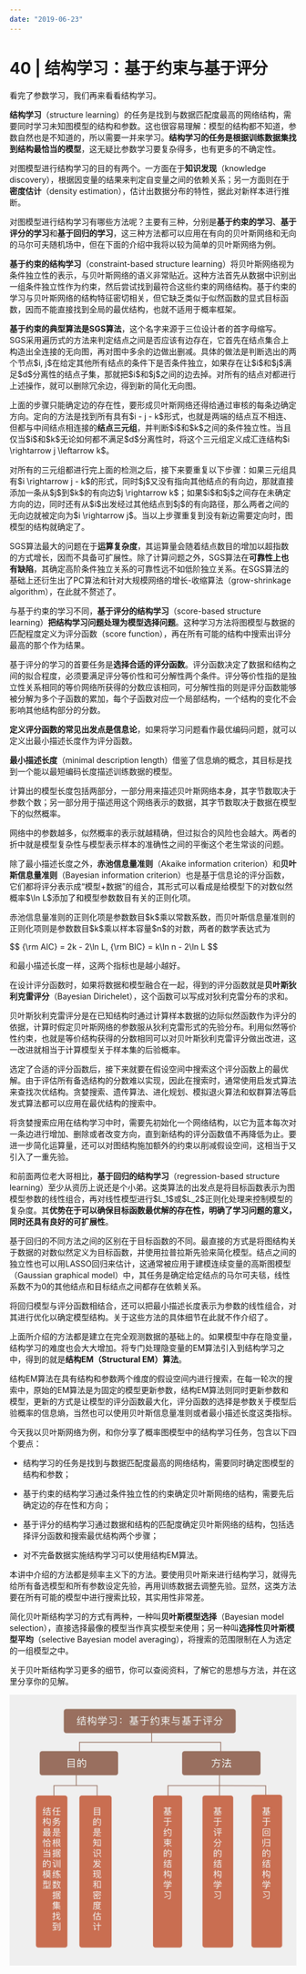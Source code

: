 ```yaml
---
date: "2019-06-23"
---  
```

      
# 40 | 结构学习：基于约束与基于评分
看完了参数学习，我们再来看看结构学习。

**结构学习**（structure learning）的任务是找到与数据匹配度最高的网络结构，需要同时学习未知图模型的结构和参数。这也很容易理解：模型的结构都不知道，参数自然也是不知道的，所以需要一并来学习。**结构学习的任务是根据训练数据集找到结构最恰当的模型**，这无疑比参数学习要复杂得多，也有更多的不确定性。

对图模型进行结构学习的目的有两个。一方面在于**知识发现**（knowledge discovery），根据因变量的结果来判定自变量之间的依赖关系；另一方面则在于**密度估计**（density estimation），估计出数据分布的特性，据此对新样本进行推断。

对图模型进行结构学习有哪些方法呢？主要有三种，分别是**基于约束的学习**、**基于评分的学习**和**基于回归的学习**，这三种方法都可以应用在有向的贝叶斯网络和无向的马尔可夫随机场中，但在下面的介绍中我将以较为简单的贝叶斯网络为例。

**基于约束的结构学习**（constraint-based structure learning）将贝叶斯网络视为条件独立性的表示，与贝叶斯网络的语义非常贴近。这种方法首先从数据中识别出一组条件独立性作为约束，然后尝试找到最符合这些约束的网络结构。基于约束的学习与贝叶斯网络的结构特征密切相关，但它缺乏类似于似然函数的显式目标函数，因而不能直接找到全局的最优结构，也就不适用于概率框架。

<!-- [[[read_end]]] -->

**基于约束的典型算法是SGS算法**，这个名字来源于三位设计者的首字母缩写。SGS采用遍历式的方法来判定结点之间是否应该有边存在，它首先在结点集合上构造出全连接的无向图，再对图中多余的边做出删减。具体的做法是判断选出的两个节点\$i, j\$在给定其他所有结点的条件下是否条件独立，如果存在让\$i\$和\$j\$满足\$d\$分离性的结点子集，那就把\$i\$和\$j\$之间的边去掉。对所有的结点对都进行上述操作，就可以删除冗余边，得到新的简化无向图。

上面的步骤只能确定边的存在性，要形成贝叶斯网络还得给通过审核的每条边确定方向。定向的方法是找到所有具有\$i \- j \- k\$形式，也就是两端的结点互不相连、但都与中间结点相连接的**结点三元组**，并判断\$i\$和\$k\$之间的条件独立性。当且仅当\$i\$和\$k\$无论如何都不满足\$d\$分离性时，将这个三元组定义成汇连结构\$i \\rightarrow j \\leftarrow k\$。

对所有的三元组都进行完上面的检测之后，接下来要重复以下步骤：如果三元组具有\$i \\rightarrow j \- k\$的形式，同时\$j\$又没有指向其他结点的有向边，那就直接添加一条从\$j\$到\$k\$的有向边\$j \\rightarrow k\$；如果\$i\$和\$j\$之间存在未确定方向的边，同时还有从\$i\$出发经过其他结点到\$j\$的有向路径，那么两者之间的无向边就被定向为\$i \\rightarrow j\$。当以上步骤重复到没有新边需要定向时，图模型的结构就确定了。

SGS算法最大的问题在于**运算复杂度**，其运算量会随着结点数目的增加以超指数的方式增长，因而不具备可扩展性。除了计算问题之外，SGS算法在**可靠性上也有缺陷**，其确定高阶条件独立关系的可靠性远不如低阶独立关系。在SGS算法的基础上还衍生出了PC算法和针对大规模网络的增长-收缩算法（grow-shrinkage algorithm），在此就不赘述了。

与基于约束的学习不同，**基于评分的结构学习**（score-based structure learning）**把结构学习问题处理为模型选择问题**。这种学习方法将图模型与数据的匹配程度定义为评分函数（score function），再在所有可能的结构中搜索出评分最高的那个作为结果。

基于评分的学习的首要任务是**选择合适的评分函数**。评分函数决定了数据和结构之间的拟合程度，必须要满足评分等价性和可分解性两个条件。评分等价性指的是独立性关系相同的等价网络所获得的分数应该相同，可分解性指的则是评分函数能够被分解为多个子函数的累加，每个子函数对应一个局部结构，一个结构的变化不会影响其他结构部分的分数。

**定义评分函数的常见出发点是信息论**，如果将学习问题看作最优编码问题，就可以定义出最小描述长度作为评分函数。

**最小描述长度**（minimal description length）借鉴了信息熵的概念，其目标是找到一个能以最短编码长度描述训练数据的模型。

计算出的模型长度包括两部分，一部分用来描述贝叶斯网络本身，其字节数取决于参数个数；另一部分用于描述用这个网络表示的数据，其字节数取决于数据在模型下的似然概率。

网络中的参数越多，似然概率的表示就越精确，但过拟合的风险也会越大。两者的折中就是模型复杂性与模型表示样本的准确性之间的平衡这个老生常谈的问题。

除了最小描述长度之外，**赤池信息量准则**（Akaike information criterion）和**贝叶斯信息量准则**（Bayesian information criterion）也是基于信息论的评分函数，它们都将评分表示成“模型+数据”的组合，其形式可以看成是给模型下的对数似然概率\$\\ln L\$添加了和模型参数数目有关的正则化项。

赤池信息量准则的正则化项是参数数目\$k\$乘以常数系数，而贝叶斯信息量准则的正则化项则是参数数目\$k\$乘以样本容量\$n\$的对数，两者的数学表达式为

\$\$ \{\\rm AIC\} = 2k \- 2\\ln L, \{\\rm BIC\} = k\\ln n \- 2\\ln L \$\$

和最小描述长度一样，这两个指标也是越小越好。

在设计评分函数时，如果将数据和模型融合在一起，得到的评分函数就是**贝叶斯狄利克雷评分**（Bayesian Dirichelet），这个函数可以写成对狄利克雷分布的求和。

贝叶斯狄利克雷评分是在已知结构时通过计算样本数据的边际似然函数作为评分的依据，计算时假定贝叶斯网络的参数服从狄利克雷形式的先验分布。利用似然等价性约束，也就是等价结构获得的分数相同可以对贝叶斯狄利克雷评分做出改进，这一改进就相当于计算模型关于样本集的后验概率。

选定了合适的评分函数后，接下来就要在假设空间中搜索这个评分函数上的最优解。由于评估所有备选结构的分数难以实现，因此在搜索时，通常使用启发式算法来查找次优结构。贪婪搜索、遗传算法、进化规划、模拟退火算法和蚁群算法等启发式算法都可以应用在最优结构的搜索中。

将贪婪搜索应用在结构学习中时，需要先初始化一个网络结构，以它为蓝本每次对一条边进行增加、删除或者改变方向，直到新结构的评分函数值不再降低为止。要进一步简化运算量，还可以对图结构施加额外的约束以削减假设空间，这相当于又引入了一重先验。

和前面两位老大哥相比，**基于回归的结构学习**（regression-based structure learning）至少从资历上说还是个小弟。这类算法的出发点是将目标函数表示为图模型参数的线性组合，再对线性模型进行\$L\_1\$或\$L\_2\$正则化处理来控制模型的复杂度。其**优势在于可以确保目标函数最优解的存在性，明确了学习问题的意义，同时还具有良好的可扩展性**。

基于回归的不同方法之间的区别在于目标函数的不同。最直接的方式是将图结构关于数据的对数似然定义为目标函数，并使用拉普拉斯先验来简化模型。结点之间的独立性也可以用LASSO回归来估计，这通常被应用于建模连续变量的高斯图模型（Gaussian graphical model）中，其任务是确定给定结点的马尔可夫毯，线性系数不为0的其他结点和目标结点之间都存在依赖关系。

将回归模型与评分函数相结合，还可以把最小描述长度表示为参数的线性组合，对其进行优化以确定模型结构。关于这些方法的具体细节在此就不作介绍了。

上面所介绍的方法都是建立在完全观测数据的基础上的。如果模型中存在隐变量，结构学习的难度也会大大增加。将专门处理隐变量的EM算法引入到结构学习之中，得到的就是**结构EM（Structural EM）算法**。

结构EM算法在具有结构和参数两个维度的假设空间内进行搜索，在每一轮次的搜索中，原始的EM算法是为固定的模型更新参数，结构EM算法则同时更新参数和模型，更新的方式是让模型的评分函数最大化，评分函数的选择是参数关于模型后验概率的信息熵，当然也可以使用贝叶斯信息量准则或者最小描述长度这类指标。

今天我以贝叶斯网络为例，和你分享了概率图模型中的结构学习任务，包含以下四个要点：

* 结构学习的任务是找到与数据匹配度最高的网络结构，需要同时确定图模型的结构和参数；

* 基于约束的结构学习通过条件独立性的约束确定贝叶斯网络的结构，需要先后确定边的存在性和方向；

* 基于评分的结构学习通过数据和结构的匹配度确定贝叶斯网络的结构，包括选择评分函数和搜索最优结构两个步骤；

* 对不完备数据实施结构学习可以使用结构EM算法。

本讲中介绍的方法都是频率主义下的方法。要使用贝叶斯来进行结构学习，就得先给所有备选模型和所有参数设定先验，再用训练数据去调整先验。显然，这类方法要在所有可能的模型中进行搜索比较，其实用性非常差。

简化贝叶斯结构学习的方式有两种，一种叫**贝叶斯模型选择**（Bayesian model selection），直接选择最像的模型当作真实模型来使用；另一种叫**选择性贝叶斯模型平均**（selective Bayesian model averaging），将搜索的范围限制在人为选定的一组模型之中。

关于贝叶斯结构学习更多的细节，你可以查阅资料，了解它的思想与方法，并在这里分享你的见解。

![](./httpsstatic001geekbangorgresourceimage387e38b916fe9148ecf31dbdc2e877d8507e.jpg)